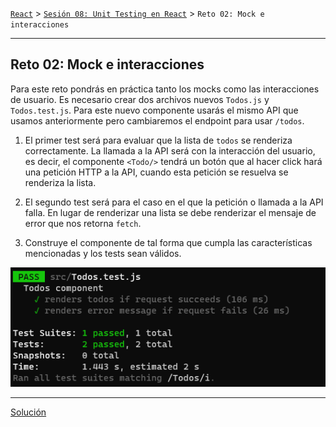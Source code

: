 [`React`](../../README.md) > [`Sesión 08: Unit Testing en React`](../Readme.md) > `Reto 02: Mock e interacciones`

---

## Reto 02: Mock e interacciones

Para este reto pondrás en práctica tanto los mocks como las interacciones de usuario. Es necesario crear dos archivos nuevos `Todos.js` y `Todos.test.js`. Para este nuevo componente usarás el mismo API que usamos anteriormente pero cambiaremos el endpoint para usar `/todos`.

1. El primer test será para evaluar que la lista de `todos` se renderiza correctamente. La llamada a la API será con la interacción del usuario, es decir, el componente `<Todo/>` tendrá un botón que al hacer click hará una petición HTTP a la API, cuando esta petición se resuelva se renderiza la lista.

2. El segundo test será para el caso en el que la petición o llamada a la API falla. En lugar de renderizar una lista se debe renderizar el mensaje de error que nos retorna `fetch`.

3. Construye el componente de tal forma que cumpla las características mencionadas y los tests sean válidos.

![Test 11](./assets/test-11.png)

---

[Solución](./Solucion/Readme.md)
